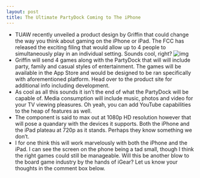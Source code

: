 ```yaml
---
layout: post
title: The Ultimate PartyDock Coming to The iPhone
---
```

* TUAW recently unveiled a product design by Griffin that could change the way you think about gaming on the iPhone or iPad. The FCC has released the exciting filing that would allow up to 4 people to simultaneously play in an individual setting. Sounds cool, right?
![img](http://media.idownloadblog.com/wp-content/uploads/2010/08/GriffinPartyDock_iPhone4-600x383.jpg)
* Griffin will send 4 games along with the PartyDock that will will include party, family and casual styles of entertainment. The games will be available in the App Store and would be designed to be ran specifically with aforementioned platform. Head over to the product site for additional info including development.  
* As cool as all this sounds it isn’t the end of what the PartyDock will be capable of. Media consumption will include music, photos and video for your TV viewing pleasures. Oh yeah, you can add YouTube capabilities to the heap of features as well.
* The component is said to max out at 1080p HD resolution however that will pose a quandary with the devices it supports. Both the iPhone and the iPad plateau at 720p as it stands. Perhaps they know something we don’t.
* I for one think this will work marvelously with both the iPhone and the iPad. I can see the screen on the phone being a tad small, though I think the right games could still be manageable. Will this be another blow to the board game industry by the hands of iGear? Let us know your thoughts in the comment box below.

